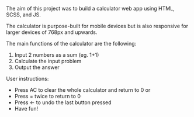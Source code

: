The aim of this project was to build a calculator web app using HTML, SCSS, and JS.

The calculator is purpose-built for mobile devices but is also responsive for larger devices of 768px and upwards.

The main functions of the calculator are the following:

1. Input 2 numbers as a sum (eg. 1+1)
2. Calculate the input problem
3. Output the answer

User instructions:

- Press AC to clear the whole calculator and return to 0
  or
- Press = twice to return to 0
- Press ← to undo the last button pressed
- Have fun!
